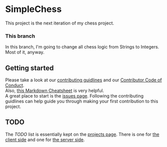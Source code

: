 # SimpleChess
This project is the next iteration of my chess project.  
### This branch  
In this branch, I'm going to change all chess logic from Strings to Integers. Most of it, anyway.  
## Getting started  
Please take a look at our [contributing guidlines](../master/CONTRIBUTING.md) and our [Contributor Code of Conduct](../master/CODE_OF_CONDUCT.md).  
Also, [this Markdown Cheatsheet](https://github.com/adam-p/markdown-here/wiki/Markdown-Cheatsheet) is very helpful.  
A great place to start is the [issues page](https://github.com/LeftistTachyon/SimpleChess/issues). Following the contributing guidlines can help guide you through making your first contribution to this project.  
## TODO  
The _TODO_ list is essentially kept on the [projects page](https://github.com/LeftistTachyon/SimpleChess/projects). There is one for [the client side](https://github.com/LeftistTachyon/SimpleChess/projects/1) and one for [the server side](https://github.com/LeftistTachyon/SimpleChess/projects/2).  

